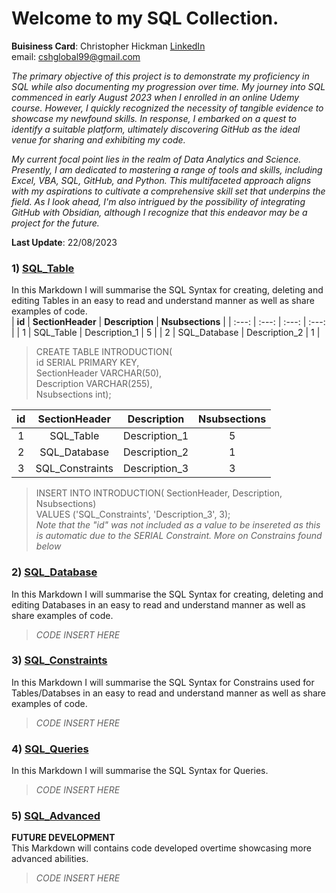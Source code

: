 # Welcome to my SQL Collection.
**Buisiness Card**: Christopher Hickman [LinkedIn](https://www.linkedin.com/in/cshglobal99/)  
email: [cshglobal99@gmail.com](mailto:cshcyp@gmail.com)

*The primary objective of this project is to demonstrate my proficiency in SQL while also documenting my progression over time. My journey into SQL commenced in early August 2023 when I enrolled in an online Udemy course. However, I quickly recognized the necessity of tangible evidence to showcase my newfound skills. In response, I embarked on a quest to identify a suitable platform, ultimately discovering GitHub as the ideal venue for sharing and exhibiting my code.*  

*My current focal point lies in the realm of Data Analytics and Science. Presently, I am dedicated to mastering a range of tools and skills, including Excel, VBA, SQL, GitHub, and Python. This multifaceted approach aligns with my aspirations to cultivate a comprehensive skill set that underpins the field. As I look ahead, I'm also intrigued by the possibility of integrating GitHub with Obsidian, although I recognize that this endeavor may be a project for the future.*    

**Last Update**: 22/08/2023  


### 1) [SQL_Table](https://github.com/cshglobal99/SQL_Collection/blob/main/SQL_Table.md)
In this Markdown I will summarise the SQL Syntax for creating, deleting and editing Tables in an easy to read and understand manner as well as share examples of code.  
| **id** | **SectionHeader** | **Description** | **Nsubsections** |
| :---: | :---: | :---: | :---: |
| 1 | SQL_Table | Description_1 | 5 |
| 2 | SQL_Database | Description_2 | 1 |

> CREATE TABLE INTRODUCTION(  
id SERIAL PRIMARY KEY,  
SectionHeader VARCHAR(50),  
Description VARCHAR(255),  
Nsubsections int);

| id | SectionHeader | Description | Nsubsections |
| :---: | :---: | :---: | :---: |
| 1 | SQL_Table | Description_1 | 5 |
| 2 | SQL_Database | Description_2 | 1 |
| 3 | SQL_Constraints | Description_3 | 3 |

> INSERT INTO INTRODUCTION( SectionHeader, Description, Nsubsections)  
> VALUES ('SQL_Constraints', 'Description_3', 3);  
*Note that the "id" was not included as a value to be insereted as this is automatic due to the SERIAL Constraint. More on Constrains found below*

### 2) [SQL_Database](https://github.com/cshglobal99/SQL_Collection/blob/main/SQL_Database.md)
In this Markdown I will summarise the SQL Syntax for creating, deleting and editing Databases in an easy to read and understand manner as well as share examples of code.  
> *CODE INSERT HERE*  


### 3) [SQL_Constraints](https://github.com/cshglobal99/SQL_Collection/blob/main/SQL_Constraints.md)
In this Markdown I will summarise the SQL Syntax for Constrains used for Tables/Databses in an easy to read and understand manner as well as share examples of code.  
> *CODE INSERT HERE*  

 
### 4) [SQL_Queries](https://github.com/cshglobal99/SQL_Collection/blob/main/SQL_Queries.md)
In this Markdown I will summarise the SQL Syntax for Queries.
> *CODE INSERT HERE*  

### 5) [SQL_Advanced](https://github.com/cshglobal99/SQL_Collection/blob/main/SQL_Advanced.md)
**FUTURE DEVELOPMENT**  
This Markdown will contains code developed overtime showcasing more advanced abilities.
> *CODE INSERT HERE*  
